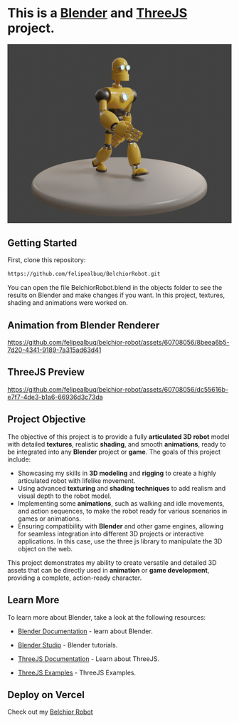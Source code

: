 # This is a [Blender](https://www.blender.org/) and [ThreeJS](https://threejs.org/) project.

![Imagem](assets/BelchiorRobot.png)


## Getting Started

First, clone this repository:

```bash
https://github.com/felipealbuq/BelchiorRobot.git
```

You can open the file BelchiorRobot.blend in the objects folder to see the results on Blender and make changes if you want. In this project, textures, shading and animations were worked on.


## Animation from Blender Renderer

https://github.com/felipealbuq/belchior-robot/assets/60708056/8beea6b5-7d20-4341-9189-7a315ad63d41


## ThreeJS Preview

https://github.com/felipealbuq/belchior-robot/assets/60708056/dc55616b-e7f7-4de3-b1a6-66936d3c73da

## Project Objective 

The objective of this project is to provide a fully **articulated 3D robot** model with detailed **textures**, realistic **shading**, and smooth **animations**, ready to be integrated into any **Blender** project or **game**. The goals of this project include:

- Showcasing my skills in **3D modeling** and **rigging** to create a highly articulated robot with lifelike movement.
- Using advanced **texturing** and **shading techniques** to add realism and visual depth to the robot model.
- Implementing some **animations**, such as walking and idle movements, and action sequences, to make the robot ready for various scenarios in games or animations.
- Ensuring compatibility with **Blender** and other game engines, allowing for seamless integration into different 3D projects or interactive applications. In this case, use the three js library to manipulate the 3D object on the web.

This project demonstrates my ability to create versatile and detailed 3D assets that can be directly used in **animation** or **game development**, providing a complete, action-ready character.


## Learn More

To learn more about Blender, take a look at the following resources:  

- [Blender Documentation](https://docs.blender.org/) - learn about Blender.

- [Blender Studio](https://studio.blender.org/welcome/) - Blender tutorials.

- [ThreeJS Documentation](https://threejs.org/docs/index.html#manual/en/introduction/Creating-a-scene) - Learn about ThreeJS.

- [ThreeJS Examples](https://threejs.org/examples/#webgl_animation_keyframes) - ThreeJS Examples.



## Deploy on Vercel

Check out my [Belchior Robot](https://belchior-robot.vercel.app/)



